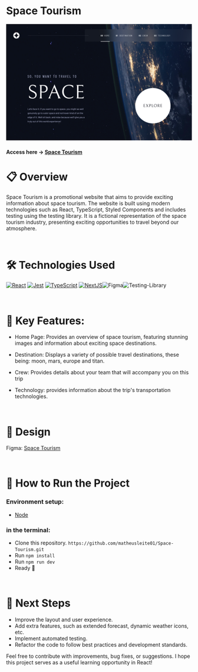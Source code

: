 # Space Tourism

![App Screenshot](public/readme.png)

#### Access here -> [Space Tourism](https://space-tourism-six-zeta.vercel.app/) 


# 📋 Overview

Space Tourism is a promotional website that aims to provide exciting information about space tourism. The website is built using modern technologies such as React, TypeScript, Styled Components and includes testing using the testing library. It is a fictional representation of the space tourism industry, presenting exciting opportunities to travel beyond our atmosphere.

<br>


# 🛠   Technologies Used
[![React](https://img.shields.io/badge/React-20232A?style=for-the-badge&logo=react&logoColor=61DAFB)](https://react.dev/) [![Jest](https://img.shields.io/badge/Jest-C21325?style=for-the-badge&logo=jest&logoColor=white)](https://jestjs.io/pt-BR/) [![TypeScript](https://img.shields.io/badge/typescript-%23007ACC.svg?style=for-the-badge&logo=typescript&logoColor=white)](https://www.typescriptlang.org/pt/) [![NextJS](https://img.shields.io/badge/next.js-000000?style=for-the-badge&logo=nextdotjs&logoColor=white)](https://nextjs.org/)![Figma](https://img.shields.io/badge/figma-%23F24E1E.svg?style=for-the-badge&logo=figma&logoColor=white)![Testing-Library](https://img.shields.io/badge/-TestingLibrary-%23E33332?style=for-the-badge&logo=testing-library&logoColor=white)

<br>

# 🔮   Key Features:

- Home Page: Provides an overview of space tourism, featuring stunning images and information about exciting space destinations.

- Destination: Displays a variety of possible travel destinations, these being: moon, mars, europe and titan.

- Crew: Provides details about your team that will accompany you on this trip

- Technology: provides information about the trip's transportation technologies.

<br>


# 🎨  Design

Figma: [Space Tourism](https://www.figma.com/file/isLvYwZZcINZc28sm1QTNL/space-tourism-website?type=design&node-id=0%3A1&mode=design&t=uGbUTsoboRjEVZdy-1)

<br>


# 🔧 How to Run the Project

### Environment setup:

- [Node](https://nodejs.org/en)

### in the terminal:


- Clone this repository. `https://github.com/matheusleite01/Space-Tourism.git`
- Run `npm install`
- Run `npm run dev`
- Ready 🎉

<br>

# 📌 Next Steps

- Improve the layout and user experience.
- Add extra features, such as extended forecast, dynamic weather icons, etc.
- Implement automated testing.
- Refactor the code to follow best practices and development standards.

Feel free to contribute with improvements, bug fixes, or suggestions. I hope this project serves as a useful learning opportunity in React!

<br>



